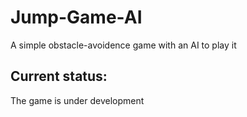 # Jump-Game-AI
A simple obstacle-avoidence game with an AI to play it

## Current status:
The game is under development
